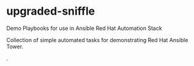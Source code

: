 # upgraded-sniffle
Demo Playbooks for use in Ansible Red Hat Automation Stack

Collection of simple automated tasks for demonstrating Red Hat Ansible Tower.

.
